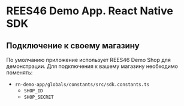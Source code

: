 # REES46 Demo App. React Native SDK

## Подключение к своему магазину

По умолчанию приложение использует REES46 Demo Shop для демонстрации. Для подключения к вашему магазину необходимо поменять:

- `rn-demo-app/globals/constants/src/sdk.constants.ts`
  - `SHOP_ID`
  - `SHOP_SECRET`
